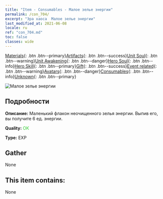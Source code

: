 ```yaml
---
title: "Item - Consumables - Малое зелье энергии"
permalink: /con_704/
excerpt: "Эра хаоса  Малое зелье энергии"
last_modified_at: 2021-06-08
locale: ru
ref: "con_704.md"
toc: false
classes: wide
---
```

 [Materials](/ItemsRU/){: .btn .btn--primary}[Artifacts](/ItemsRU/Artifacts/){: .btn .btn--success}[Unit Soul](/ItemsRU/UnitSoul/){: .btn .btn--warning}[Unit Awakening](/ItemsRU/UnitAwakening/){: .btn .btn--danger}[Hero Soul](/ItemsRU/HeroSoul/){: .btn .btn--info}[Hero Skill](/ItemsRU/HeroSkill/){: .btn .btn--primary}[Gift](/ItemsRU/Gift/){: .btn .btn--success}[Event related](/ItemsRU/Events/){: .btn .btn--warning}[Avatars](/ItemsRU/Avatars/){: .btn .btn--danger}[Consumables](/ItemsRU/Consumables/){: .btn .btn--info}[Unknown](/ItemsRU/Unknown/){: .btn .btn--primary}

 ![Малое зелье энергии](/images/t/i_504.png)

## Подробности
 **Описание:** Маленький флакон неочищенного зелья энергии. Выпив его, вы получите 6 ед. энергии.

 **Quality:** <span style="color: #32CD32">OK</span>

 **Type:** EXP

## Gather

  None

## This item contains:

  None

